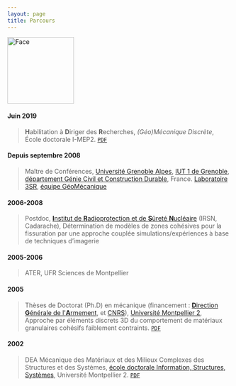 ```yaml
---
layout: page
title: Parcours
---
```


<img src="{{ site.baseurl }}/public/img/profile_photo2.png" alt="Face" style="width: 150px;"/>  

#### Juin 2019
> **H**abilitation à **D**iriger des **R**echerches, _(Géo)Mécanique Discrète_, École doctorale I-MEP2. [`PDF`](https://tel.archives-ouvertes.fr/tel-02280044v2/document)

#### Depuis septembre 2008
> Maître de Conférences, [Université Grenoble Alpes](http://www.univ-grenoble-alpes.fr), [IUT 1 de Grenoble](https://iut1.univ-grenoble-alpes.fr/iut1), [département Génie Civil et Construction Durable](https://iut1.univ-grenoble-alpes.fr/departement-d-enseignement/genie-civil-construction-durable), France. [Laboratoire 3SR](https://3sr.univ-grenoble-alpes.fr), [équipe GéoMécanique](https://3sr.univ-grenoble-alpes.fr/recherche/equipe-geomecanique)

#### 2006-2008
> Postdoc, [**I**nstitut de **R**adioprotection et de **S**ûreté **N**ucléaire](http://www.irsn.fr) (IRSN, Cadarache), Détermination de modèles de zones cohésives pour la fissuration par une approche couplée simulations/expériences à base de techniques d’imagerie

#### 2005-2006
> ATER, UFR Sciences de Montpellier

#### 2005
> Thèses de Doctorat (Ph.D) en mécanique (financement : [**D**irection **G**énérale de l'**A**rmement](http://www.defense.gouv.fr/dga), et [CNRS](http://www.cnrs.fr)), [Université Montpellier 2](http://www.umontpellier.fr), Approche par éléments discrets 3D du comportement de matériaux granulaires cohésifs faiblement contraints. [`PDF`](http://tel.archives-ouvertes.fr/docs/00/06/53/52/PDF/these-Richefeu.pdf) 

#### 2002
> DEA Mécanique des Matériaux et des Milieux Complexes des Structures et des Systèmes, [école doctorale Information, Structures, Systèmes](http://www.adum.fr/as/ed/actuED.pl?site=ISS), Université Montpellier 2. [`PDF`](http://hal.archives-ouvertes.fr/docs/00/13/20/74/PDF/rapport_DEA_Richefeu.pdf)

	
